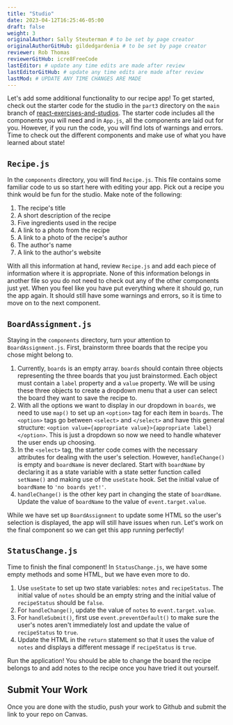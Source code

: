 ```yaml
---
title: "Studio"
date: 2023-04-12T16:25:46-05:00
draft: false
weight: 3
originalAuthor: Sally Steuterman # to be set by page creator
originalAuthorGitHub: gildedgardenia # to be set by page creator
reviewer: Rob Thomas 
reviewerGitHub: icre8FreeCode 
lastEditor: # update any time edits are made after review
lastEditorGitHub: # update any time edits are made after review
lastMod: # UPDATE ANY TIME CHANGES ARE MADE
---
```


Let's add some additional functionality to our recipe app! To get started, check out the starter code for the studio in the `part3` directory on the `main` branch of [react-exercises-and-studios](https://github.com/LaunchCodeEducation/react-exercises-and-studios). The starter code includes all the components you will need and in `App.js`, all the components are laid out for you. However, if you run the code, you will find lots of warnings and errors. Time to check out the different components and make use of what you have learned about state!

## `Recipe.js`

In the `components` directory, you will find `Recipe.js`. This file contains some familiar code to us so start here with editing your app. Pick out a recipe you think would be fun for the studio. Make note of the following:

1. The recipe's title
1. A short description of the recipe
1. Five ingredients used in the recipe
1. A link to a photo from the recipe
1. A link to a photo of the recipe's author
1. The author's name 
1. A link to the author's website

With all this information at hand, review `Recipe.js` and add each piece of information where it is appropriate. None of this information belongs in another file so you do not need to check out any of the other components just yet. When you feel like you have put everything where it should go, run the app again. It should still have some warnings and errors, so it is time to move on to the next component.

## `BoardAssignment.js`

Staying in the `components` directory, turn your attention to `BoardAssignment.js`. First, brainstorm three boards that the recipe you chose might belong to. 

1. Currently, `boards` is an empty array. `boards` should contain three objects representing the three boards that you just brainstormed. Each object must contain a `label` property and a `value` property. We will be using these three objects to create a dropdown menu that a user can select the board they want to save the recipe to.
1. With all the options we want to display in our dropdown in `boards`, we need to use `map()` to set up an `<option>` tag for each item in `boards`. The `<option>` tags go between `<select>` and `</select>` and have this general structure: `<option value={appropriate value}>{appropriate label}</option>`. This is just a dropdown so now we need to handle whatever the user ends up choosing.
1. In the `<select>` tag, the starter code comes with the necessary attributes for dealing with the user's selection. However, `handleChange()` is empty and `boardName` is never declared. Start with `boardName` by declaring it as a state variable with a state setter function called `setName()` and making use of the `useState` hook. Set the initial value of `boardName` to `'no boards yet!'`.
1. `handleChange()` is the other key part in changing the state of `boardName`. Update the value of `boardName` to the value of `event.target.value`.

While we have set up `BoardAssignment` to update some HTML so the user's selection is displayed, the app will still have issues when run. Let's work on the final component so we can get this app running perfectly!

## `StatusChange.js`

Time to finish the final component! In `StatusChange.js`, we have some empty methods and some HTML, but we have even more to do.

1. Use `useState` to set up two state variables: `notes` and `recipeStatus`. The initial value of `notes` should be an empty string and the initial value of `recipeStatus` should be `false`.
1. For `handleChange()`, update the value of `notes` to `event.target.value`.
1. For `handleSubmit()`, first use `event.preventDefault()` to make sure the user's notes aren't immediately lost and update the value of `recipeStatus` to `true`. 
1. Update the HTML in the `return` statement so that it uses the value of `notes` and displays a different message if `recipeStatus` is `true`.

Run the application! You should be able to change the board the recipe belongs to and add notes to the recipe once you have tried it out yourself.

## Submit Your Work

Once you are done with the studio, push your work to Github and submit the link to your repo on Canvas.